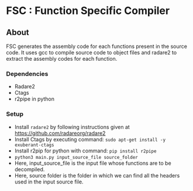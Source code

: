 # FSC : Function Specific Compiler

## About

FSC generates the assembly code for each functions present in the source code. It uses gcc to compile source code to object files and radare2 to extract the assembly codes for each function.

### Dependencies

- Radare2
- Ctags
- r2pipe in python

### Setup

- Install `radare2` by following instructions given at https://github.com/radareorg/radare2
- Install Ctags by executing command: `sudo apt-get install -y exuberant-ctags`
- Install r2pip for python with command: `pip install r2pipe`
- `python3 main.py input_source_file source_folder`
- Here, input_source_file is the input file whose functions are to be decompiled.
- Here, source folder is the folder in which we can find all the headers used in the input source file.
